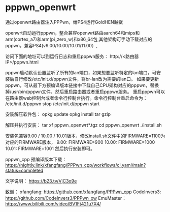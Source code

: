 # pppwn_openwrt
通过openwrt路由器注入PPPwn，给PS4运行GoldHEN越狱

openwrt自动运行pppwn，整合兼容openwrt路由aarch64和mips和arm(cortex_a7)和arm(pi_zero_w)和x86_64包,其他架构可手动下载对应的pppwn，兼容PS4(v9.00/10.00/10.01/11.00）,

访问下面的地址可以到运行日志和重启pppwn服务：
http://<路由器IP>/pppwn.html

pppwn启动默认设置监听了所有的lan端口，如果想要监听特定的lan端口，可安装后自行修改/etc/init.d/pppwn文件，将br-lan改为需要的lan口。
如果要更新pppwn，可从最下方预编译版本链接中下载自己CPU架构对应的pppwn，替换掉/usr/bin/pppwn文件，然后重启路由器或者重启pppwn服务。
重启pppwn可以在路由器web控制台或者命令行控制台执行。命令行控制台重启命令为：
/etc/init.d/pppwn stop
/etc/init.d/pppwn start

安装解压软件包：
opkg update
opkg install tar gzip

解压并执行安装：
tar xf pppwn_openwrt*.tgz
cd pppwn_openwrt
./install.sh

安装包兼容9.00 / 10.00 / 10.01版本，修改install.sh文件中的FIRMWARE=1100为对应的FIRMWARE版本，
9.00: FIRMWARE=900
10.00: FIRMWARE=1000
10.01: FIRMWARE=1001
然后执行安装即可。

pppwn_cpp 预编译版本下载：
https://nightly.link/xfangfang/PPPwn_cpp/workflows/ci.yaml/main?status=completed

文字说明：
https://b23.tv/VjC3o9e

致谢：
xfangfang:  https://github.com/xfangfang/PPPwn_cpp
CodeInvers3: https://github.com/CodeInvers3/PPPwn_ow
EmuMaster：https://www.bilibili.com/video/BV1Ft421u7X4/
